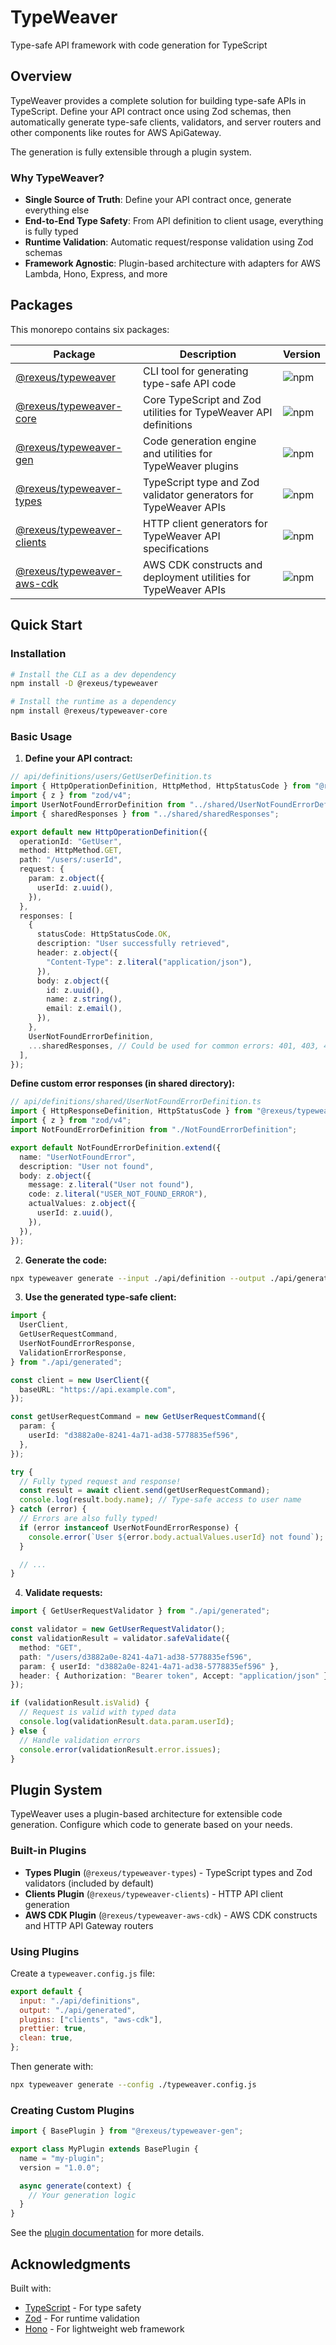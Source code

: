 # TypeWeaver

Type-safe API framework with code generation for TypeScript

## Overview

TypeWeaver provides a complete solution for building type-safe APIs in TypeScript. Define your API
contract once using Zod schemas, then automatically generate type-safe clients, validators, and
server routers and other components like routes for AWS ApiGateway.

The generation is fully extensible through a plugin system.

### Why TypeWeaver?

- **Single Source of Truth**: Define your API contract once, generate everything else
- **End-to-End Type Safety**: From API definition to client usage, everything is fully typed
- **Runtime Validation**: Automatic request/response validation using Zod schemas
- **Framework Agnostic**: Plugin-based architecture with adapters for AWS Lambda, Hono, Express, and
  more

## Packages

This monorepo contains six packages:

| Package                                          | Description                                                      | Version                                                         |
| ------------------------------------------------ | ---------------------------------------------------------------- | --------------------------------------------------------------- |
| [@rexeus/typeweaver](./packages/cli)             | CLI tool for generating type-safe API code                       | ![npm](https://img.shields.io/npm/v/@rexeus/typeweaver)         |
| [@rexeus/typeweaver-core](./packages/core)       | Core TypeScript and Zod utilities for TypeWeaver API definitions | ![npm](https://img.shields.io/npm/v/@rexeus/typeweaver-core)    |
| [@rexeus/typeweaver-gen](./packages/gen)         | Code generation engine and utilities for TypeWeaver plugins      | ![npm](https://img.shields.io/npm/v/@rexeus/typeweaver-gen)     |
| [@rexeus/typeweaver-types](./packages/types)     | TypeScript type and Zod validator generators for TypeWeaver APIs | ![npm](https://img.shields.io/npm/v/@rexeus/typeweaver-types)   |
| [@rexeus/typeweaver-clients](./packages/clients) | HTTP client generators for TypeWeaver API specifications         | ![npm](https://img.shields.io/npm/v/@rexeus/typeweaver-clients) |
| [@rexeus/typeweaver-aws-cdk](./packages/aws-cdk) | AWS CDK constructs and deployment utilities for TypeWeaver APIs  | ![npm](https://img.shields.io/npm/v/@rexeus/typeweaver-aws-cdk) |

## Quick Start

### Installation

```bash
# Install the CLI as a dev dependency
npm install -D @rexeus/typeweaver

# Install the runtime as a dependency
npm install @rexeus/typeweaver-core
```

### Basic Usage

1. **Define your API contract:**

```typescript
// api/definitions/users/GetUserDefinition.ts
import { HttpOperationDefinition, HttpMethod, HttpStatusCode } from "@rexeus/typeweaver-core";
import { z } from "zod/v4";
import UserNotFoundErrorDefinition from "../shared/UserNotFoundErrorDefinition";
import { sharedResponses } from "../shared/sharedResponses";

export default new HttpOperationDefinition({
  operationId: "GetUser",
  method: HttpMethod.GET,
  path: "/users/:userId",
  request: {
    param: z.object({
      userId: z.uuid(),
    }),
  },
  responses: [
    {
      statusCode: HttpStatusCode.OK,
      description: "User successfully retrieved",
      header: z.object({
        "Content-Type": z.literal("application/json"),
      }),
      body: z.object({
        id: z.uuid(),
        name: z.string(),
        email: z.email(),
      }),
    },
    UserNotFoundErrorDefinition,
    ...sharedResponses, // Could be used for common errors: 401, 403, 429, 500, etc.
  ],
});
```

**Define custom error responses (in shared directory):**

```typescript
// api/definitions/shared/UserNotFoundErrorDefinition.ts
import { HttpResponseDefinition, HttpStatusCode } from "@rexeus/typeweaver-core";
import { z } from "zod/v4";
import NotFoundErrorDefinition from "./NotFoundErrorDefinition";

export default NotFoundErrorDefinition.extend({
  name: "UserNotFoundError",
  description: "User not found",
  body: z.object({
    message: z.literal("User not found"),
    code: z.literal("USER_NOT_FOUND_ERROR"),
    actualValues: z.object({
      userId: z.uuid(),
    }),
  }),
});
```

2. **Generate the code:**

```bash
npx typeweaver generate --input ./api/definition --output ./api/generated
```

3. **Use the generated type-safe client:**

```typescript
import {
  UserClient,
  GetUserRequestCommand,
  UserNotFoundErrorResponse,
  ValidationErrorResponse,
} from "./api/generated";

const client = new UserClient({
  baseURL: "https://api.example.com",
});

const getUserRequestCommand = new GetUserRequestCommand({
  param: {
    userId: "d3882a0e-8241-4a71-ad38-5778835ef596",
  },
});

try {
  // Fully typed request and response!
  const result = await client.send(getUserRequestCommand);
  console.log(result.body.name); // Type-safe access to user name
} catch (error) {
  // Errors are also fully typed!
  if (error instanceof UserNotFoundErrorResponse) {
    console.error(`User ${error.body.actualValues.userId} not found`);
  }

  // ...
}
```

4. **Validate requests:**

```typescript
import { GetUserRequestValidator } from "./api/generated";

const validator = new GetUserRequestValidator();
const validationResult = validator.safeValidate({
  method: "GET",
  path: "/users/d3882a0e-8241-4a71-ad38-5778835ef596",
  param: { userId: "d3882a0e-8241-4a71-ad38-5778835ef596" },
  header: { Authorization: "Bearer token", Accept: "application/json" },
});

if (validationResult.isValid) {
  // Request is valid with typed data
  console.log(validationResult.data.param.userId);
} else {
  // Handle validation errors
  console.error(validationResult.error.issues);
}
```

## Plugin System

TypeWeaver uses a plugin-based architecture for extensible code generation. Configure which code to
generate based on your needs.

### Built-in Plugins

- **Types Plugin** (`@rexeus/typeweaver-types`) - TypeScript types and Zod validators (included by
  default)
- **Clients Plugin** (`@rexeus/typeweaver-clients`) - HTTP API client generation
- **AWS CDK Plugin** (`@rexeus/typeweaver-aws-cdk`) - AWS CDK constructs and HTTP API Gateway
  routers

### Using Plugins

Create a `typeweaver.config.js` file:

```javascript
export default {
  input: "./api/definitions",
  output: "./api/generated",
  plugins: ["clients", "aws-cdk"],
  prettier: true,
  clean: true,
};
```

Then generate with:

```bash
npx typeweaver generate --config ./typeweaver.config.js
```

### Creating Custom Plugins

```typescript
import { BasePlugin } from "@rexeus/typeweaver-gen";

export class MyPlugin extends BasePlugin {
  name = "my-plugin";
  version = "1.0.0";

  async generate(context) {
    // Your generation logic
  }
}
```

See the [plugin documentation](./packages/gen/README.md) for more details.

## Acknowledgments

Built with:

- [TypeScript](https://github.com/microsoft/TypeScript) - For type safety
- [Zod](https://github.com/colinhacks/zod) - For runtime validation
- [Hono](https://github.com/honojs/hono) - For lightweight web framework
